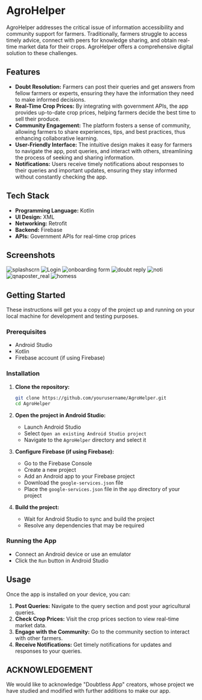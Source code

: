 # AgroHelper

AgroHelper addresses the critical issue of information accessibility and community support for farmers. Traditionally, farmers struggle to access timely advice, connect with peers for knowledge sharing, and obtain real-time market data for their crops. AgroHelper offers a comprehensive digital solution to these challenges.

## Features

- **Doubt Resolution:** Farmers can post their queries and get answers from fellow farmers or experts, ensuring they have the information they need to make informed decisions.
- **Real-Time Crop Prices:** By integrating with government APIs, the app provides up-to-date crop prices, helping farmers decide the best time to sell their produce.
- **Community Engagement:** The platform fosters a sense of community, allowing farmers to share experiences, tips, and best practices, thus enhancing collaborative learning.
- **User-Friendly Interface:** The intuitive design makes it easy for farmers to navigate the app, post queries, and interact with others, streamlining the process of seeking and sharing information.
- **Notifications:** Users receive timely notifications about responses to their queries and important updates, ensuring they stay informed without constantly checking the app.

## Tech Stack

- **Programming Language:** Kotlin
- **UI Design:** XML
- **Networking:** Retrofit
- **Backend:** Firebase 
- **APIs:** Government APIs for real-time crop prices

## Screenshots
![splashscrn](https://github.com/user-attachments/assets/a73d930a-3224-4bf7-8868-a7ca440280d8)
![Login](https://github.com/user-attachments/assets/eb964687-b1cd-4dd8-8719-6164d3bc580f)
![onboarding form](https://github.com/user-attachments/assets/428746ad-d6d9-4749-956c-9bc36cb19484)
![doubt reply](https://github.com/user-attachments/assets/82f8b564-21b9-4a67-9ce2-c00fc0fe1718)
![noti](https://github.com/user-attachments/assets/32024a12-6474-4139-b5d1-1008d7f3f7da)
![qnaposter_real](https://github.com/user-attachments/assets/37d5e6d3-592e-4a00-b83f-0dc184d4dfb4)
![homess](https://github.com/user-attachments/assets/7f0954b1-d9ec-4f3b-98a5-8b99c7c3ecbf)

## Getting Started

These instructions will get you a copy of the project up and running on your local machine for development and testing purposes.

### Prerequisites

- Android Studio
- Kotlin
- Firebase account (if using Firebase)

### Installation

1. **Clone the repository:**

    ```sh
    git clone https://github.com/yourusername/AgroHelper.git
    cd AgroHelper
    ```

2. **Open the project in Android Studio:**

    - Launch Android Studio
    - Select `Open an existing Android Studio project`
    - Navigate to the `AgroHelper` directory and select it

3. **Configure Firebase (if using Firebase):**

    - Go to the Firebase Console
    - Create a new project
    - Add an Android app to your Firebase project
    - Download the `google-services.json` file
    - Place the `google-services.json` file in the `app` directory of your project

4. **Build the project:**

    - Wait for Android Studio to sync and build the project
    - Resolve any dependencies that may be required

### Running the App

- Connect an Android device or use an emulator
- Click the `Run` button in Android Studio

## Usage

Once the app is installed on your device, you can:

1. **Post Queries:** Navigate to the query section and post your agricultural queries.
2. **Check Crop Prices:** Visit the crop prices section to view real-time market data.
3. **Engage with the Community:** Go to the community section to interact with other farmers.
4. **Receive Notifications:** Get timely notifications for updates and responses to your queries.


## ACKNOWLEDGEMENT
We would like to acknowledge "Doubtless App" creators, whose project we have studied and modified with further additions to make our app.

